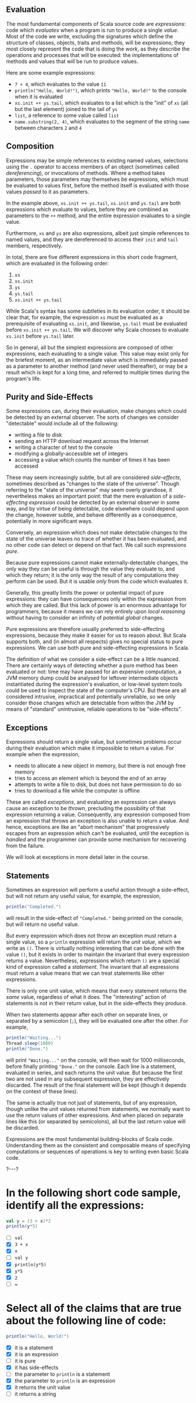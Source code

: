 ## Evaluation

The most fundamental components of Scala source code are _expressions_: code which _evaluates_ when a program is
run to produce a single _value_. Most of the code we write, excluding the signatures which define the structure
of classes, objects, traits and methods, will be expressions; they most closely represent the code that is doing
the _work_, as they describe the operations and processes that will be executed: the implementations of methods
and values that will be run to produce values.

Here are some example expressions:

- `7 + 4`, which evaluates to the value `11`
- `println("Hello, World!")`, which prints `"Hello, World!"` to the console when it is evaluated
- `xs.init ++ ys.tail`, which evaluates to a list which is the "init" of `xs` (all but the last element) joined
   to the tail of `ys`
- `list`, a reference to some value called `list`
- `name.substring(2, 4)`, which evaluates to the segment of the string `name` between characters `2` and `4`

## Composition

Expressions may be simple references to existing named values, selections using the `.` operator to access
members of an object (sometimes called _dereferencing_), or invocations of methods. Where a method takes
parameters, those parameters may themselves be expressions, which must be evaluated to values first, before the
method itself is evaluated with those values _passed_ to it as parameters.

In the example above, `xs.init ++ ys.tail`, `xs.init` and `ys.tail` are both expressions which evaluate to
values, before they are combined as parameters to the `++` method, and the entire expression evaluates to a
single value.

Furthermore, `xs` and `ys` are also expressions, albeit just simple references to named values, and they are
dereferenced to access their `init` and `tail` members, respectively.

In total, there are five different expressions in this short code fragment, which are evaluated in the following
order:
1. `xs`
2. `xs.init`
3. `ys`
4. `ys.tail`
5. `xs.init ++ ys.tail`

While Scala's syntax has some subtleties in its evaluation order, it should be clear that, for example, the
expression `xs` _must_ be evaluated as a prerequisite of evaluating `xs.init`, and likewise, `ys.tail` must
be evaluated before `xs.init ++ ys.tail`. We will discover why Scala chooses to evaluate `xs.init` before
`ys.tail` later.

So in general, all but the simplest expressions are composed of other expressions, each evaluating to a single
value. This value may exist only for the briefest moment, as an intermediate value which is immediately passed
as a parameter to another method (and never used thereafter), or may be a result which is kept for a long time,
and referred to multiple times during the program's life.

## Purity and Side-Effects

Some expressions can, during their evaluation, make changes which could be detected by an external observer.
The sorts of changes we consider "detectable" would include all of the following:
- writing a file to disk
- sending an HTTP download request across the Internet
- writing a character of text to the console
- modifying a globally-accessible set of integers
- accessing a value which counts the number of times it has been accessed

These may seem increasingly subtle, but all are considered _side-effects_, sometimes described as "changes to
the state of the universe". Though referring to the "state of the universe" may seem overly grandiose, it
nevertheless makes an important point: that the mere evaluation of a _side-effecting expression_ could be
detected by an external observer in some way, and by virtue of being detectable, code elsewhere could depend
upon the change, however subtle, and behave differently as a consequence, potentially in more significant ways.

Conversely, an expression which does not make detectable changes to the state of the universe leaves no trace of
whether it has been evaluated, and no other code can detect or depend on that fact. We call such expressions
_pure_.

Because pure expressions cannot make externally-detectable changes, the only way they can be useful is through
the value they evaluate to, and which they return; it is the only way the result of any computations they
perform can be used. But it is usable _only_ from the code which evaluates it.

Generally, this greatly limits the power or potential impact of pure expressions: they can have consequences
only within the expression from which they are called. But this lack of power is an enormous advantage for
programmers, because it means we can rely entirely upon _local reasoning_ without having to consider an infinity
of potential _global_ changes.

Pure expressions are therefore usually preferred to side-effecting expressions, because they make it easier for
us to reason about. But Scala supports both, and (in almost all respects) gives no special status to pure
expressions. We can use both pure and side-effecting expressions in Scala.

The definition of what we consider a side-effect can be a little nuanced. There are certainly ways of detecting
whether a pure method has been evaluated or not: time may have passed for an expensive computation, a JVM memory
dump could be analysed for leftover intermediate objects instantiated during the expression's evaluation, or
low-level system tools could be used to inspect the state of the computer's CPU. But these are all considered
intrusive, impractical and potentially unreliable, so we only consider those changes which are detectable from
within the JVM by means of "standard" unintrusive, reliable operations to be "side-effects".

## Exceptions

Expressions should return a single value, but sometimes problems occur during their evaluation which make it
impossible to return a value. For example when the expression,
- needs to allocate a new object in memory, but there is not enough free memory
- tries to access an element which is beyond the end of an array
- attempts to write a file to disk, but does not have permission to do so
- tries to download a file while the computer is offline

These are called _exceptions_, and evaluating an expression can always cause an exception to be _thrown_,
precluding the possibility of that expression returning a value. Consequently, any expression composed from an
expression that throws an exception is also unable to return a value. And hence, exceptions are like an "abort
mechanism" that progressively escapes from an expression which can't be evaluated, until the exception is
_handled_ and the programmer can provide some mechanism for recovering from the failure.

We will look at exceptions in more detail later in the course.

## Statements

Sometimes an expression will perform a useful action through a side-effect, but will not return any useful
value, for example, the expression,
```scala
println("Completed.")
```
will result in the side-effect of `"Completed."` being printed on the console, but will return no useful value.

But every expression which does not throw an exception must return a single value, so a `println` expression
will return the _unit value_, which we write as `()`. There is virtually nothing interesting that can be done
with the value `()`, but it exists in order to maintain the invariant that every expression returns a value.
Nevertheless, expressions which return `()` are a special kind of expression called a _statement_. The invariant
that all expressions must return a value means that we can treat statements like other expressions.

There is only one unit value, which means that every statement returns the _same_ value, regardless of what it
does. The "interesting" action of statements is not in their return value, but in the side-effects they produce.

When two statements appear after each other on separate lines, or separated by a semicolon (`;`), they will be
evaluated one after the other. For example,
```scala
println("Waiting...")
Thread.sleep(1000)
println("Done.")
```
will print `"Waiting..."` on the console, will then wait for 1000 milliseconds, before finally printing
`"Done."` on the console. Each line is a statement, evaluated in series, and each returns the unit value. But
because the first two are not used in any subsequent expression, they are effectively discarded. The result of
the final statement will be kept (though it depends on the context of these lines).

The same is actually true not just of statements, but of any expression, though unlike the unit values returned
from statements, we normally want to use the return values of other expressions. And when placed on separate
lines like this (or separated by semicolons), all but the last return value will be discarded.

Expressions are the most fundamental building-blocks of Scala code. Understanding them as the consistent and
composable means of specifying computations or sequences of operations is key to writing even basic Scala code.

?---?

# In the following short code sample, identify all the expressions:

```scala
val y = (3 + x)*2
println(y*5)
```

* [ ] `val`
* [X] `3 + x`
* [X] `x`
* [ ] `val y`
* [X] `println(y*5)`
* [X] `y*5`
* [X] `2`
* [ ] `=`

# Select all of the claims that are true about the following line of code:

```scala
println("Hello, World!")
```

* [X] it is a statement
* [X] it is an expression
* [ ] it is pure
* [X] it has side-effects
* [ ] the parameter to `println` is a statement
* [X] the parameter to `println` is an expression
* [X] it returns the unit value
* [ ] it returns a string
